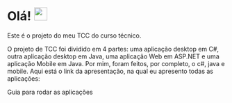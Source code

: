 # Olá! <img src="https://miro.medium.com/max/735/1*UOjMvmmCIwseCRm3f791Lg.gif" width="30px">
Este é o projeto do meu TCC do curso técnico.

O projeto de TCC foi dividido em 4 partes: uma aplicação desktop em C#, outra aplicação desktop em Java, uma aplicação Web em ASP.NET e uma aplicação Mobile em Java. Por mim, foram feitos, por completo, o c#, java e mobile. Aqui está o link da apresentação, na qual eu apresento todas as aplicações: 

Guia para rodar as aplicações
